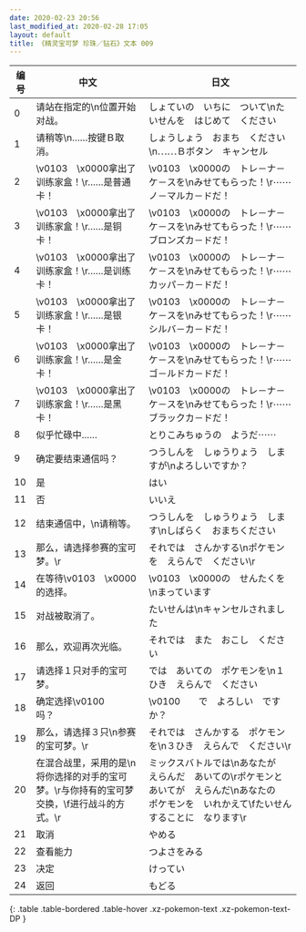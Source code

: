 ```yaml
---
date: 2020-02-23 20:56
last_modified_at: 2020-02-28 17:05
layout: default
title: 《精灵宝可梦 珍珠／钻石》文本 009
---
```

| 编号 | 中文 | 日文 |
| ---- | ---- | ---- |
| 0 | 请站在指定的\n位置开始对战。 | しょていの　いちに　ついて\nたいせんを　はじめて　ください |
| 1 | 请稍等\n……按键Ｂ取消。 | しょうしょう　おまち　ください\n⋯⋯Ｂボタン　キャンセル |
| 2 | \v0103　\x0000拿出了训练家盒！\r……是普通卡！ | \v0103　\x0000の　トレ－ナ－ケ－スを\nみせてもらった！\r⋯⋯ノ－マルカ－ドだ！ |
| 3 | \v0103　\x0000拿出了训练家盒！\r……是铜卡！ | \v0103　\x0000の　トレ－ナ－ケ－スを\nみせてもらった！\r⋯⋯ブロンズカ－ドだ！ |
| 4 | \v0103　\x0000拿出了训练家盒！\r……是训练卡！ | \v0103　\x0000の　トレ－ナ－ケ－スを\nみせてもらった！\r⋯⋯カッパ－カ－ドだ！ |
| 5 | \v0103　\x0000拿出了训练家盒！\r……是银卡！ | \v0103　\x0000の　トレ－ナ－ケ－スを\nみせてもらった！\r⋯⋯シルバ－カ－ドだ！ |
| 6 | \v0103　\x0000拿出了训练家盒！\r……是金卡！ | \v0103　\x0000の　トレ－ナ－ケ－スを\nみせてもらった！\r⋯⋯ゴ－ルドカ－ドだ！ |
| 7 | \v0103　\x0000拿出了训练家盒！\r……是黑卡！ | \v0103　\x0000の　トレ－ナ－ケ－スを\nみせてもらった！\r⋯⋯ブラックカ－ドだ！ |
| 8 | 似乎忙碌中…… | とりこみちゅうの　ようだ⋯⋯ |
| 9 | 确定要结束通信吗？ | つうしんを　しゅうりょう　しますが\nよろしいですか？ |
| 10 | 是 | はい |
| 11 | 否 | いいえ |
| 12 | 结束通信中，\n请稍等。 | つうしんを　しゅうりょう　します\nしばらく　おまちください |
| 13 | 那么，请选择参赛的宝可梦。\r | それでは　さんかする\nポケモンを　えらんで　ください\r |
| 14 | 在等待\v0103　\x0000的选择。 | \v0103　\x0000の　せんたくを\nまっています |
| 15 | 对战被取消了。 | たいせんは\nキャンセルされました |
| 16 | 那么，欢迎再次光临。 | それでは　また　おこし　ください |
| 17 | 请选择１只对手的宝可梦。 | では　あいての　ポケモンを\n１ひき　えらんで　ください |
| 18 | 确定选择\v0100　　吗？ | \v0100　　で　よろしい　ですか？ |
| 19 | 那么，请选择３只\n参赛的宝可梦。\r | それでは　さんかする　ポケモンを\n３ひき　えらんで　ください\r |
| 20 | 在混合战里，采用的是\n将你选择的对手的宝可梦。\r与你持有的宝可梦交换，\f进行战斗的方式。\r | ミックスバトルでは\nあなたが　えらんだ　あいての\rポケモンと　あいてが　えらんだ\nあなたの　ポケモンを　いれかえて\fたいせん　することに　なります\r |
| 21 | 取消 | やめる |
| 22 | 查看能力 | つよさをみる |
| 23 | 决定 | けってい |
| 24 | 返回 | もどる |
{: .table .table-bordered .table-hover .xz-pokemon-text .xz-pokemon-text-DP }